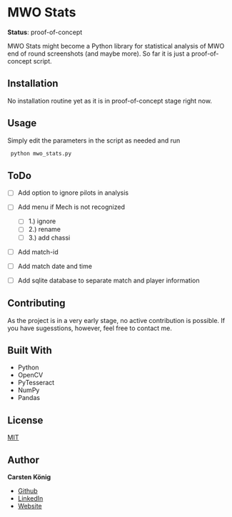 # MWO Stats

**Status**: proof-of-concept

MWO Stats might become a Python library for statistical analysis of MWO end of 
round screenshots (and maybe more). 
So far it is just a proof-of-concept script.


## Installation

No installation routine yet as it is in proof-of-concept stage right now.


## Usage

Simply edit the parameters in the script as needed and run

```bash
 python mwo_stats.py
 ```

## ToDo
- [ ] Add option to ignore pilots in analysis
- [ ] Add menu if Mech is not recognized
    - [ ] 1.) ignore
    - [ ] 2.) rename
    - [ ] 3.) add chassi
- [ ] Add match-id
- [ ] Add match date and time
- [ ] Add sqlite database to separate match and player information
 
 
## Contributing
As the project is in a very early stage, no active contribution is possible.
If you have sugesstions, however, feel free to contact me.


## Built With
- Python
- OpenCV
- PyTesseract
- NumPy
- Pandas


## License
[MIT](https://choosealicense.com/licenses/mit/)

## Author
**Carsten König**

- [Github](https://github.com/ck2go "Carsten König")
- [LinkedIn](https://www.linkedin.com/in/ck2go/ "Carsten König")
- [Website](https://www.carsten-koenig.de "Carsten König")
